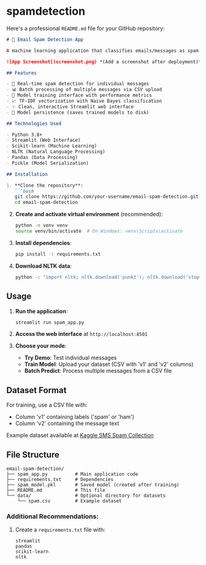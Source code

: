 # spamdetection
Here's a professional `README.md` file for your GitHub repository:

```markdown
# 📧 Email Spam Detection App

A machine learning application that classifies emails/messages as spam or ham (non-spam) using Natural Language Processing (NLP) and Streamlit for the user interface.

![App Screenshot](screenshot.png) *(Add a screenshot after deployment)*

## Features

- 🚀 Real-time spam detection for individual messages
- 📊 Batch processing of multiple messages via CSV upload
- 🔧 Model training interface with performance metrics
- 📈 TF-IDF vectorization with Naive Bayes classification
- ✨ Clean, interactive Streamlit web interface
- 💾 Model persistence (saves trained models to disk)

## Technologies Used

- Python 3.8+
- Streamlit (Web Interface)
- Scikit-learn (Machine Learning)
- NLTK (Natural Language Processing)
- Pandas (Data Processing)
- Pickle (Model Serialization)

## Installation

1. **Clone the repository**:
   ```bash
   git clone https://github.com/your-username/email-spam-detection.git
   cd email-spam-detection
   ```

2. **Create and activate virtual environment** (recommended):
   ```bash
   python -m venv venv
   source venv/bin/activate  # On Windows: venv\Scripts\activate
   ```

3. **Install dependencies**:
   ```bash
   pip install -r requirements.txt
   ```

4. **Download NLTK data**:
   ```bash
   python -c "import nltk; nltk.download('punkt'); nltk.download('stopwords')"
   ```

## Usage

1. **Run the application**:
   ```bash
   streamlit run spam_app.py
   ```

2. **Access the web interface** at `http://localhost:8501`

3. **Choose your mode**:
   - **Try Demo**: Test individual messages
   - **Train Model**: Upload your dataset (CSV with 'v1' and 'v2' columns)
   - **Batch Predict**: Process multiple messages from a CSV file

## Dataset Format

For training, use a CSV file with:
- Column 'v1' containing labels ('spam' or 'ham')
- Column 'v2' containing the message text

Example dataset available at [Kaggle SMS Spam Collection](https://www.kaggle.com/uciml/sms-spam-collection-dataset)

## File Structure

```
email-spam-detection/
├── spam_app.py          # Main application code
├── requirements.txt     # Dependencies
├── spam_model.pkl       # Saved model (created after training)
├── README.md            # This file
└── data/                # Optional directory for datasets
    └── spam.csv         # Example dataset
```


### Additional Recommendations:

1. Create a `requirements.txt` file with:
   ```
   streamlit
   pandas
   scikit-learn
   nltk
   ```

